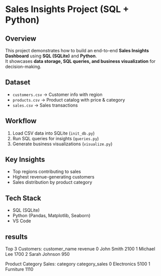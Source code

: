 # Sales Insights Project (SQL + Python)

## Overview
This project demonstrates how to build an end-to-end **Sales Insights Dashboard** using **SQL (SQLite)** and **Python**.  
It showcases **data storage, SQL queries, and business visualization** for decision-making.

## Dataset
- `customers.csv` → Customer info with region  
- `products.csv` → Product catalog with price & category  
- `sales.csv` → Sales transactions  

## Workflow
1. Load CSV data into SQLite (`init_db.py`)
2. Run SQL queries for insights (`queries.py`)
3. Generate business visualizations (`visualize.py`)

## Key Insights
- Top regions contributing to sales  
- Highest revenue-generating customers  
- Sales distribution by product category  

## Tech Stack
- SQL (SQLite)  
- Python (Pandas, Matplotlib, Seaborn)  
- VS Code  
## results
Top 3 Customers:
   customer_name  revenue
0     John Smith     2100
1    Michael Lee     1700
2  Sarah Johnson      950

Product Category Sales:
      category  category_sales
0  Electronics            5100
1    Furniture            1110
